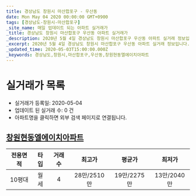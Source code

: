 ```yaml
---
title: 경상남도 창원시 마산합포구 - 우산동
date: Mon May 04 2020 00:00:00 GMT+0900
tags: [경상남도-창원시-마산합포구]
_site_name: 매일 업데이트 되는 아파트 실거래가
_title: 경상남도 창원시 마산합포구 우산동 아파트 실거래가
_description: 2020년 5월 4일 경상남도 창원시 마산합포구 우산동 아파트 실거래 정보입니다. 1건 아파트 정보가 있습니다.
_excerpt: 2020년 5월 4일 경상남도 창원시 마산합포구 우산동 아파트 실거래 정보입니다. 1건 아파트 정보가 있습니다.
_updated_time: 2020-05-03T15:00:00.000Z
_keywords: 경상남도,창원시,마산합포구,우산동,창원현동엘에이치아파트
---
```






# 실거래가 목록
- 실거래가 등록일: 2020-05-04
- 업데이트 된 실거래 수: 0 건
- 아파트명을 클릭하면 외부 검색 페이지로 연결됩니다.

## [창원현동엘에이치아파트](#창원현동엘에이치아파트)

|전용면적|타입|거래수|최고가|평균가|최저가|
|:---:|:---:|:---:|:---:|:---:|:---:|
|10평대|<span class="deal-type-3">월세</span>|4|28만/2510만|19만/2275만|13만/2040만|

<br/>



